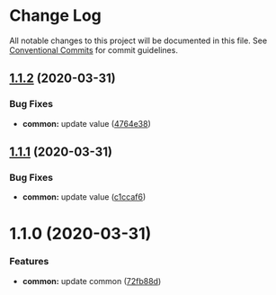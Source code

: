 # Change Log

All notable changes to this project will be documented in this file.
See [Conventional Commits](https://conventionalcommits.org) for commit guidelines.

## [1.1.2](https://github.com/lornz-/lerna-semantic-release-demo/compare/@lornz-/common@1.1.1...@lornz-/common@1.1.2) (2020-03-31)


### Bug Fixes

* **common:** update value ([4764e38](https://github.com/lornz-/lerna-semantic-release-demo/commit/4764e38f44953a3a0269ab82135a0dea65b7a3a6))





## [1.1.1](https://github.com/lornz-/lerna-semantic-release-demo/compare/@lornz-/common@1.1.0...@lornz-/common@1.1.1) (2020-03-31)


### Bug Fixes

* **common:** update value ([c1ccaf6](https://github.com/lornz-/lerna-semantic-release-demo/commit/c1ccaf63b6aab9d47a0232633d2d78aca277a396))





# 1.1.0 (2020-03-31)


### Features

* **common:** update common ([72fb88d](https://github.com/lornz-/lerna-semantic-release-demo/commit/72fb88dd6da82636fcfb092634867a6cc2c61d46))
